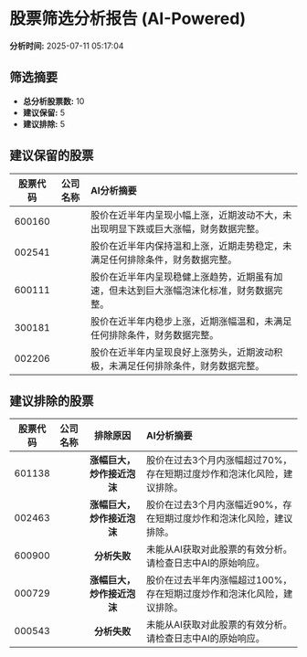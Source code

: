 # 股票筛选分析报告 (AI-Powered)

**分析时间:** 2025-07-11 05:17:04

## 筛选摘要

- **总分析股票数:** 10
- **建议保留:** 5
- **建议排除:** 5

## 建议保留的股票

| 股票代码 | 公司名称 | AI分析摘要 |
|:---:|:---:|:---|
| 600160 |  | 股价在近半年内呈现小幅上涨，近期波动不大，未出现明显下跌或巨大涨幅，财务数据完整。 |
| 002541 |  | 股价在近半年内保持温和上涨，近期走势稳定，未满足任何排除条件，财务数据完整。 |
| 600111 |  | 股价在近半年内呈现稳健上涨趋势，近期虽有加速，但未达到巨大涨幅泡沫化标准，财务数据完整。 |
| 300181 |  | 股价在近半年内稳步上涨，近期涨幅温和，未满足任何排除条件，财务数据完整。 |
| 002206 |  | 股价在近半年内呈现良好上涨势头，近期波动积极，未满足任何排除条件，财务数据完整。 |

## 建议排除的股票

| 股票代码 | 公司名称 | 排除原因 | AI分析摘要 |
|:---:|:---:|:---:|:---|
| 601138 |  | **涨幅巨大，炒作接近泡沫** | 股价在过去3个月内涨幅超过70%，存在短期过度炒作和泡沫化风险，建议排除。 |
| 002463 |  | **涨幅巨大，炒作接近泡沫** | 股价在过去3个月内涨幅近90%，存在短期过度炒作和泡沫化风险，建议排除。 |
| 600900 |  | **分析失败** | 未能从AI获取对此股票的有效分析。请检查日志中AI的原始响应。 |
| 000729 |  | **涨幅巨大，炒作接近泡沫** | 股价在过去半年内涨幅超过100%，存在短期过度炒作和泡沫化风险，建议排除。 |
| 000543 |  | **分析失败** | 未能从AI获取对此股票的有效分析。请检查日志中AI的原始响应。 |
